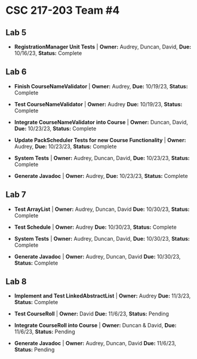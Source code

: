 # CSC 217-203 Team #4

## Lab 5

- **RegistrationManager Unit Tests** | **Owner:** Audrey, Duncan, David, **Due:** 10/16/23, **Status:** Complete

## Lab 6

- **Finish CourseNameValidator** | **Owner:** Audrey, **Due:** 10/19/23, **Status:** Complete

- **Test CourseNameValidator** | **Owner:** Audrey **Due:** 10/19/23, **Status:** Complete

- **Integrate CourseNameValidator into Course** | **Owner:** Duncan, David, **Due:** 10/23/23, **Status:** Complete

- **Update PackScheduler Tests for new Course Functionality** | **Owner:** Audrey, **Due:** 10/23/23, **Status:** Complete

- **System Tests** | **Owner:** Audrey, Duncan, David, **Due:** 10/23/23, **Status:** Complete

- **Generate Javadoc** | **Owner:** Audrey, **Due:** 10/23/23, **Status:** Complete

## Lab 7

- **Test ArrayList** | **Owner:** Audrey, Duncan, David **Due:** 10/30/23, **Status:** Complete

- **Test Schedule** | **Owner:** Audrey **Due:** 10/30/23, **Status:** Complete

- **System Tests** | **Owner:** Audrey, Duncan, David, **Due:** 10/30/23, **Status:** Complete

- **Generate Javadoc** | **Owner:** Audrey, Duncan, David **Due:** 10/30/23, **Status:** Complete

## Lab 8

- **Implement and Test LinkedAbstractList** | **Owner:** Audrey **Due:** 11/3/23, **Status:** Complete

- **Test CourseRoll** | **Owner:** David **Due:** 11/6/23, **Status:** Pending

- **Integrate CourseRoll into Course** | **Owner:** Duncan & David, **Due:** 11/6/23, **Status:** Pending

- **Generate Javadoc** | **Owner:** Audrey, Duncan, David **Due:** 11/6/23, **Status:** Pending

